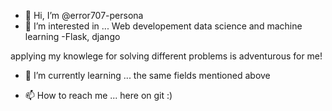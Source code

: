 - 👋 Hi, I’m @error707-persona
- 👀 I’m interested in ...
Web developement data science and machine learning
-Flask, django

applying my knowlege for solving different problems is adventurous for me!
- 🌱 I’m currently learning ...
the same fields mentioned above

- 📫 How to reach me ...
here on git :)

<!---
error707-persona/error707-persona is a ✨ special ✨ repository because its `README.md` (this file) appears on your GitHub profile.
You can click the Preview link to take a look at your changes.
--->
